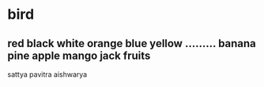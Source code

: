 # bird
red
black
white
orange
blue
yellow
.........
banana
pine apple
mango
jack fruits
-----------------------------------
sattya
pavitra
aishwarya
